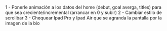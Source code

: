 1 - Ponerle animación a los datos del home (debut, goal averga, titles) para que sea creciente/incremental (arrancar en 0 y subir)
2 - Cambiar estilo de scrollbar
3 - Chequear Ipad Pro y Ipad Air que se agranda la pantalla por la imagen de la bio
